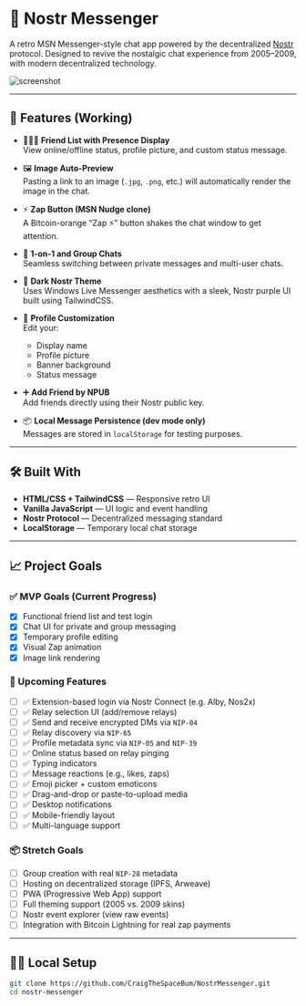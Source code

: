 # 💬 Nostr Messenger

A retro MSN Messenger-style chat app powered by the decentralized [Nostr](https://nostr.com) protocol. Designed to revive the nostalgic chat experience from 2005–2009, with modern decentralized technology.

![screenshot](https://via.placeholder.com/600x300) <!-- Replace this with a screenshot of your app -->

---

## 🚀 Features (Working)

- 🧑‍🤝‍🧑 **Friend List with Presence Display**  
  View online/offline status, profile picture, and custom status message.

- 🖼️ **Image Auto-Preview**  
  Pasting a link to an image (`.jpg`, `.png`, etc.) will automatically render the image in the chat.

- ⚡ **Zap Button (MSN Nudge clone)**  
  A Bitcoin-orange “Zap ⚡” button shakes the chat window to get attention.

- 💬 **1-on-1 and Group Chats**  
  Seamless switching between private messages and multi-user chats.

- 🎨 **Dark Nostr Theme**  
  Uses Windows Live Messenger aesthetics with a sleek, Nostr purple UI built using TailwindCSS.

- 👤 **Profile Customization**  
  Edit your:
  - Display name
  - Profile picture
  - Banner background
  - Status message

- ➕ **Add Friend by NPUB**  
  Add friends directly using their Nostr public key.

- 📦 **Local Message Persistence (dev mode only)**  
  Messages are stored in `localStorage` for testing purposes.

---

## 🛠️ Built With

- **HTML/CSS + TailwindCSS** — Responsive retro UI
- **Vanilla JavaScript** — UI logic and event handling
- **Nostr Protocol** — Decentralized messaging standard
- **LocalStorage** — Temporary local chat storage

---

## 📈 Project Goals

### ✅ MVP Goals (Current Progress)
- [x] Functional friend list and test login
- [x] Chat UI for private and group messaging
- [x] Temporary profile editing
- [x] Visual Zap animation
- [x] Image link rendering

### 🚧 Upcoming Features
- [ ] ✅ Extension-based login via Nostr Connect (e.g. Alby, Nos2x)
- [ ] ✅ Relay selection UI (add/remove relays)
- [ ] ✅ Send and receive encrypted DMs via `NIP-04`
- [ ] ✅ Relay discovery via `NIP-65`
- [ ] ✅ Profile metadata sync via `NIP-05` and `NIP-39`
- [ ] ✅ Online status based on relay pinging
- [ ] ✅ Typing indicators
- [ ] ✅ Message reactions (e.g., likes, zaps)
- [ ] ✅ Emoji picker + custom emoticons
- [ ] ✅ Drag-and-drop or paste-to-upload media
- [ ] ✅ Desktop notifications
- [ ] ✅ Mobile-friendly layout
- [ ] ✅ Multi-language support

### 📦 Stretch Goals
- [ ] Group creation with real `NIP-28` metadata
- [ ] Hosting on decentralized storage (IPFS, Arweave)
- [ ] PWA (Progressive Web App) support
- [ ] Full theming support (2005 vs. 2009 skins)
- [ ] Nostr event explorer (view raw events)
- [ ] Integration with Bitcoin Lightning for real zap payments

---

## 🧑‍💻 Local Setup

```bash
git clone https://github.com/CraigTheSpaceBum/NostrMessenger.git
cd nostr-messenger
